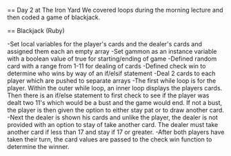 == Day 2 at The Iron Yard We covered loops during the morning lecture and then coded a game of blackjack.

== Blackjack (Ruby)

-Set local variables for the player's cards and the dealer's cards and assigned them each an empty array -Set gammon as an instance variable with a boolean value of true for starting/ending of game -Defined random card with a range from 1-11 for dealing of cards -Defined check win to determine who wins by way of an if/elsif statement -Deal 2 cards to each player which are pushed to separate arrays -The first while loop is for the player. Within the outer while loop, an inner loop displays the players cards. Then there is an if/else statement to first check to see if the player was dealt two 11's which would be a bust and the game would end. If not a bust, the player is then given the option to either stay pat or to draw another card. -Next the dealer is shown his cards and unlike the player, the dealer is not provided with an option to stay of take another card. The dealer must take another card if less than 17 and stay if 17 or greater. -After both players have taken their turn, the card values are passed to the check win function to determine the winner.